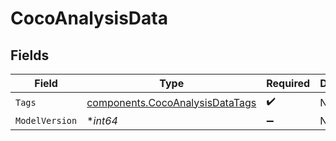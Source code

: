 # CocoAnalysisData


## Fields

| Field                                                                              | Type                                                                               | Required                                                                           | Description                                                                        | Example                                                                            |
| ---------------------------------------------------------------------------------- | ---------------------------------------------------------------------------------- | ---------------------------------------------------------------------------------- | ---------------------------------------------------------------------------------- | ---------------------------------------------------------------------------------- |
| `Tags`                                                                             | [components.CocoAnalysisDataTags](../../models/components/cocoanalysisdatatags.md) | :heavy_check_mark:                                                                 | N/A                                                                                |                                                                                    |
| `ModelVersion`                                                                     | **int64*                                                                           | :heavy_minus_sign:                                                                 | N/A                                                                                | 1                                                                                  |